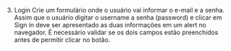 3. Login
Crie um formulário onde o usuário vai informar o e-mail e a senha. Assim que o usuário 
digitar o username a senha (password) e clicar em Sign in deve ser apresentado as duas 
informações em um alert no navegador.
É necessário validar se os dois campos estão preenchidos antes de permitir clicar no botão.